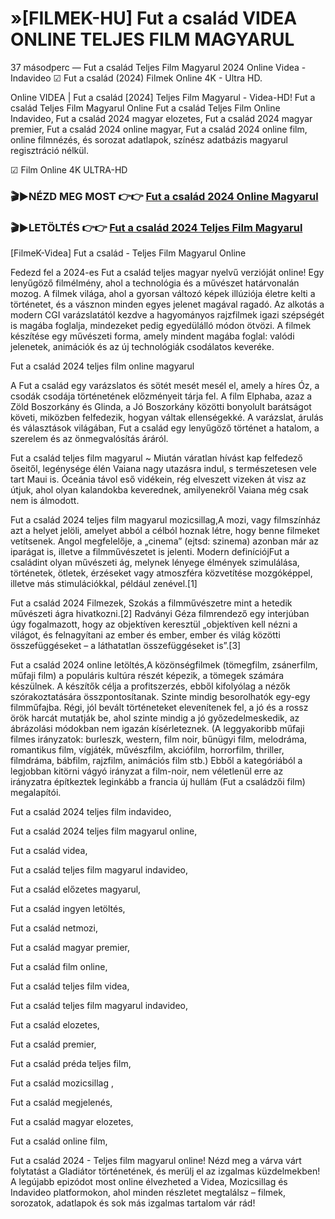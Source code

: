 # »[FILMEK-HU] Fut a család VIDEA ONLINE TELJES FILM MAGYARUL

37 másodperc — Fut a család Teljes Film Magyarul 2024 Online Videa - Indavideo ☑ Fut a család (2024) Filmek Online 4K - Ultra HD.

Online VIDEA | Fut a család [2024] Teljes Film Magyarul - Videa-HD! Fut a család Teljes Film Magyarul Online Fut a család Teljes Film Online Indavideo, Fut a család 2024 magyar elozetes, Fut a család 2024 magyar premier, Fut a család 2024 online magyar, Fut a család 2024 online film, online filmnézés, és sorozat adatlapok, színész adatbázis magyarul regisztráció nélkül.

☑ Film Online 4K ULTRA-HD

### 🎬▶NÉZD MEG MOST 👉👉 [Fut a család 2024 Online Magyarul](https://playmov.fun/hu/movie/1283819/futni-mhutem-GITSKIN)

### 🎬▶LETÖLTÉS 👉👉 [Fut a család 2024 Teljes Film Magyarul](https://playmov.fun/hu/movie/1283819/futni-mhutem-GITSKIN)

[FilmeK-Videa] Fut a család - Teljes Film Magyarul Online

Fedezd fel a 2024-es Fut a család teljes magyar nyelvű verzióját online! Egy lenyűgöző filmélmény, ahol a technológia és a művészet határvonalán mozog. A filmek világa, ahol a gyorsan változó képek illúziója életre kelti a történetet, és a vásznon minden egyes jelenet magával ragadó. Az alkotás a modern CGI varázslatától kezdve a hagyományos rajzfilmek igazi szépségét is magába foglalja, mindezeket pedig egyedülálló módon ötvözi. A filmek készítése egy művészeti forma, amely mindent magába foglal: valódi jelenetek, animációk és az új technológiák csodálatos keveréke.

Fut a család 2024 teljes film online magyarul

A Fut a család egy varázslatos és sötét mesét mesél el, amely a híres Óz, a csodák csodája történetének előzményeit tárja fel. A film Elphaba, azaz a Zöld Boszorkány és Glinda, a Jó Boszorkány közötti bonyolult barátságot követi, miközben felfedezik, hogyan váltak ellenségekké. A varázslat, árulás és választások világában, Fut a család egy lenyűgöző történet a hatalom, a szerelem és az önmegvalósítás áráról.

Fut a család teljes film magyarul ~ Miután váratlan hívást kap felfedező őseitől, legénysége élén Vaiana nagy utazásra indul, s természetesen vele tart Maui is. Óceánia távol eső vidékein, rég elveszett vizeken át visz az útjuk, ahol olyan kalandokba keverednek, amilyenekről Vaiana még csak nem is álmodott.

Fut a család 2024 teljes film magyarul mozicsillag,A mozi, vagy filmszínház azt a helyet jelöli, amelyet abból a célból hoznak létre, hogy benne filmeket vetítsenek. Angol megfelelője, a „cinema” (ejtsd: szinema) azonban már az iparágat is, illetve a filmművészetet is jelenti. Modern definíciójFut a családint olyan művészeti ág, melynek lényege élmények szimulálása, történetek, ötletek, érzéseket vagy atmoszféra közvetítése mozgóképpel, illetve más stimulációkkal, például zenével.[1]

Fut a család 2024 Filmezek, Szokás a filmművészetre mint a hetedik művészeti ágra hivatkozni.[2] Radványi Géza filmrendező egy interjúban úgy fogalmazott, hogy az objektíven keresztül „objektíven kell nézni a világot, és felnagyítani az ember és ember, ember és világ közötti összefüggéseket – a láthatatlan összefüggéseket is”.[3]

Fut a család 2024 online letöltés,A közönségfilmek (tömegfilm, zsánerfilm, műfaji film) a populáris kultúra részét képezik, a tömegek számára készülnek. A készítők célja a profitszerzés, ebből kifolyólag a nézők szórakoztatására összpontosítanak. Szinte mindig besorolhatók egy-egy filmműfajba. Régi, jól bevált történeteket elevenítenek fel, a jó és a rossz örök harcát mutatják be, ahol szinte mindig a jó győzedelmeskedik, az ábrázolási módokban nem igazán kísérleteznek. (A leggyakoribb műfaji filmes irányzatok: burleszk, western, film noir, bűnügyi film, melodráma, romantikus film, vígjáték, művészfilm, akciófilm, horrorfilm, thriller, filmdráma, bábfilm, rajzfilm, animációs film stb.) Ebből a kategóriából a legjobban kitörni vágyó irányzat a film-noir, nem véletlenül erre az irányzatra építkeztek leginkább a francia új hullám (Fut a családzői film) megalapítói.

Fut a család 2024 teljes film indavideo,

Fut a család 2024 teljes film magyarul online,

Fut a család videa,

Fut a család teljes film magyarul indavideo,

Fut a család előzetes magyarul,

Fut a család ingyen letöltés,

Fut a család netmozi,

Fut a család magyar premier,

Fut a család film online,

Fut a család teljes film videa,

Fut a család teljes film magyarul indavideo,

Fut a család elozetes,

Fut a család premier,

Fut a család préda teljes film,

Fut a család mozicsillag ,

Fut a család megjelenés,

Fut a család magyar elozetes,

Fut a család online film,

Fut a család 2024 - Teljes film magyarul online! Nézd meg a várva várt folytatást a Gladiátor történetének, és merülj el az izgalmas küzdelmekben! A legújabb epizódot most online élvezheted a Videa, Mozicsillag és Indavideo platformokon, ahol minden részletet megtalálsz – filmek, sorozatok, adatlapok és sok más izgalmas tartalom vár rád!
